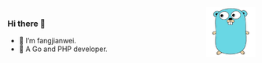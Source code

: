 <img align="right" height="100px" src="./icon.png">

### Hi there 👋


- 🔭 I’m fangjianwei.
- 🌱 A Go and PHP developer.
